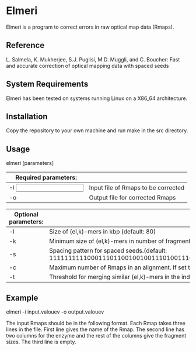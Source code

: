 # Elmeri

Elmeri is a program to correct errors in raw optical map data (Rmaps).

## Reference

L. Salmela, K. Mukherjee, S.J. Puglisi, M.D. Muggli, and C. Boucher:
Fast and accurate correction of optical mapping data with spaced seeds

## System Requirements

Elmeri has been tested on systems running Linux on a X86_64 architecture.

## Installation

Copy the repository to your own machine and run make in the src directory.

## Usage

elmeri [parameters]

| Required parameters: |  |
| --- | --- |
| -i <input file>     | Input file of Rmaps to be corrected |
| -o <output file>    | Output file for corrected Rmaps |

| Optional parameters: |   |
| --- | --- |
| -l <ell>            | Size of (el,k)-mers in kbp (default: 80) |
| -k <k>              | Minimum size of (el,k)-mers in number of fragments (default: 5) |
| -s <spacing pattern> | Spacing pattern for spaced seeds.(default: 11111111110001110110010010011101001110001010010100001010011000010111100000001100) |
| -c <coverage>         | Maximum number of Rmaps in an alignment. If set to > 64, will be reset to 64. (default: 64) |
| -t <similarity threshold> | Threshold for merging similar (el,k)-mers in the index. (default: 5) |

## Example

elmeri -i input.valouev -o output.valouev

The input Rmaps should be in the following format. Each Rmap takes
three lines in the file. First line gives the name of the Rmap. The
second line has two columns for the enzyme and the rest of the columns
give the fragment sizes. The third line is empty.

